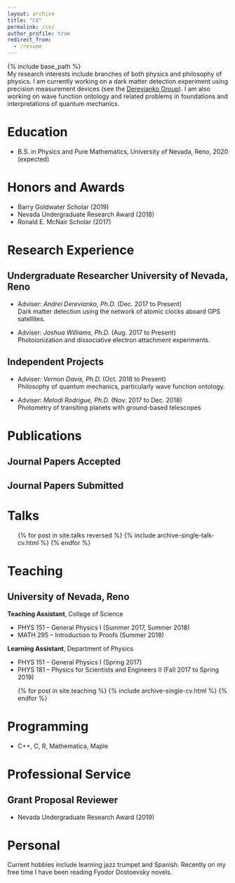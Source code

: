 ```yaml
---
layout: archive
title: "CV"
permalink: /cv/
author_profile: true
redirect_from:
  - /resume
---
```


{% include base_path %}
<br />
My research interests include branches of both physics and philosophy of physics. I am
currently working on a dark matter detection experiment using precision measurement
devices (see the [Derevianko Group](http://www.dereviankogroup.com/)). I am also working on wave function
ontology and related problems in foundations and interpretations of quantum mechanics.

Education
======
* B.S. in Physics and Pure Mathematics, University of Nevada, Reno, 2020 (expected)
<!--* M.S. in Jekyll, GitHub University, 2014-->
<!--* Ph.D in Version Control Theory, GitHub University, 2018 (expected)-->

Honors and Awards
======
* Barry Goldwater Scholar (2019)
* Nevada Undergraduate Research Award (2018)
* Ronald E. McNair Scholar (2017)

Research Experience
======
## Undergraduate Researcher University of Nevada, Reno

* Adviser: *Andrei Derevianko, Ph.D.* (Dec. 2017 to Present)<br />
Dark matter detection using the network of atomic clocks aboard GPS satellites.

* Adviser: *Joshua Williams, Ph.D.* (Aug. 2017 to Present)<br />
Photoionization and dissociative electron attachment experiments.

## Independent Projects

* Adviser: *Vernon Davis, Ph.D.* (Oct. 2018 to Present)<br />
Philosophy of quantum mechanics, particularly wave function ontology.

* Adviser: *Melodi Rodrigue, Ph.D.* (Nov. 2017 to Dec. 2018)<br />
Photometry of transiting planets with ground-based telescopes


  
Publications
======
## Journal Papers Accepted

## Journal Papers Submitted

<!--  <ul>{% for post in site.publications %} -->
<!--    {% include archive-single-cv.html %} -->
<!--  {% endfor %}</ul> -->
  
Talks
======

  <ul>{% for post in site.talks reversed %} 
  {% include archive-single-talk-cv.html %} 
  {% endfor %}</ul> 
  
Teaching
======
## University of Nevada, Reno

**Teaching Assistant**, College of Science 
* PHYS 151 – General Physics I (Summer 2017, Summer 2018)
* MATH 295 – Introduction to Proofs (Summer 2018)

**Learning Assistant**, Department of Physics
* PHYS 151 – General Physics I (Spring 2017)
* PHYS 181 – Physics for Scientists and Engineers II (Fall 2017 to Spring 2019)
  
 <ul>{% for post in site.teaching %} 
   {% include archive-single-cv.html %} 
   {% endfor %}</ul> 
  
Programming
======
* C++, C, R, Mathematica, Maple
  
Professional Service
======
## Grant Proposal Reviewer
* Nevada Undergraduate Research Award (2019)


Personal
======
Current hobbies include learning jazz trumpet and Spanish. Recently on my free time I have been reading
Fyodor Dostoevsky novels.
